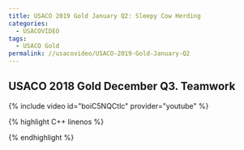 ```yaml
---
title: USACO 2019 Gold January Q2: Sleepy Cow Herding
categories:
  - USACOVIDEO
tags:
  - USACO Gold
permalink: //usacovideo/USACO-2019-Gold-January-Q2
---
```

  
## USACO 2018 Gold December Q3. Teamwork
  
{% include video id="boiC5NQCtlc" provider="youtube" %}
  
  
{% highlight C++ linenos %}
  
{% endhighlight %}  


